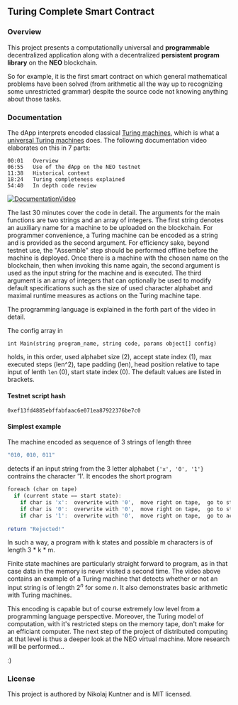 
## Turing Complete Smart Contract

### Overview
This project presents a computationally universal and **programmable** decentralized application along with a decentralized **persistent program library** on the **NEO** blockchain.

So for example, it is the first smart contract on which general mathematical problems have been solved (from arithmetic all the way up to recognizing some unrestricted grammar) despite the source code not knowing anything about those tasks.

### Documentation
The dApp interprets encoded classical [Turing machines](https://en.wikipedia.org/wiki/Turing_machine), which is what a [universal Turing machines](https://en.wikipedia.org/wiki/Universal_Turing_machine) does. The following documentation video elaborates on this in 7 parts:

```
00:01   Overview
06:55   Use of the dApp on the NEO testnet
11:38   Historical context
18:24   Turing completeness explained
54:40   In depth code review
```

[![DocumentationVideo]()](https://youtu.be/CAUo5aNmvz8 "Documentation Video: A Turing complete smart contract on the NEO blockchain")

The last 30 minutes cover the code in detail. The arguments for the main functions are two strings and an array of integers. The first string denotes an auxiliary name for a machine to be uploaded on the blockchain. For programmer convenience, a Turing machine can be encoded as a string and is provided as the second argument. For efficiency sake, beyond testnet use, the "Assemble" step should be performed offline before the machine is deployed. Once there is a machine with the chosen name on the blockchain, then when invoking this name again, the second argument is used as the input string for the machine and is executed. The third argument is an array of integers that can optionally be used to modify default specifications such as the size of used character alphabet and maximal runtime measures as actions on the Turing machine tape.

The programming language is explained in the forth part of the video in detail.

The config array in

`int Main(string program_name, string code, params object[] config)`

holds, in this order, used alphabet size (2), accept state index (1), max executed steps (len^2), tape padding (len), head position relative to tape input of lenth `len` (0), start state index (0). The default values are listed in brackets.

#### Testnet script hash

`0xef13fd4885ebffabfaac6e071ea87922376be7c0`

#### Simplest example

The machine encoded as sequence of 3 strings of length three

```haskell
"010, 010, 011"
```

detects if an input string from the 3 letter alphabet `{'x', '0', '1'}` contrains the character '1'. It encodes the short program

```haskell
foreach (char on tape)
  if (current state == start state):
    if char is 'x':  overwrite with '0',  move right on tape,  go to start state,
    if char is '0':  overwrite with '0',  move right on tape,  go to start state,
    if char is '1':  overwrite with '0',  move right on tape,  go to accept state,  return "Accepted!"
    
return "Rejected!"
```

In such a way, a program with k states and possible m characters is of length 3 * k * m.

Finite state machines are particularly straight forward to program, as in that case data in the memory is never visited a second time. The video above contains an example of a Turing machine that detects whether or not an input string is of length $2^n$ for some $n$. It also demonstrates basic arithmetic with Turing machines.

This encoding is capable but of course extremely low level from a programming language perspective. Moreover, the Turing model of computation, with it's restricted steps on the memory tape, don't make for an efficiant computer. The next step of the project of distributed computing at that level is thus a deeper look at the NEO virtual machine. More research will be performed...

:)

### License
This project is authored by Nikolaj Kuntner and is MIT licensed.
